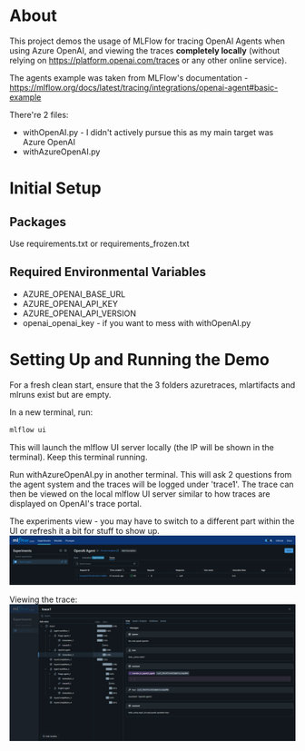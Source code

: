 # About
This project demos the usage of MLFlow for tracing OpenAI Agents when using Azure OpenAI, and viewing the traces **completely locally** (without relying on https://platform.openai.com/traces or any other online service).

The agents example was taken from MLFlow's documentation - https://mlflow.org/docs/latest/tracing/integrations/openai-agent#basic-example

There're 2 files:
- withOpenAI.py - I didn't actively pursue this as my main target was Azure OpenAI
- withAzureOpenAI.py

# Initial Setup
## Packages
Use requirements.txt or requirements_frozen.txt
## Required Environmental Variables
- AZURE_OPENAI_BASE_URL
- AZURE_OPENAI_API_KEY
- AZURE_OPENAI_API_VERSION
- openai_openai_key - if you want to mess with withOpenAI.py

# Setting Up and Running the Demo
For a fresh clean start, ensure that the 3 folders azuretraces, mlartifacts and mlruns exist but are empty.

In a new terminal, run:
```bash
mlflow ui
```
This will launch the mlflow UI server locally (the IP will be shown in the terminal). Keep this terminal running.

Run withAzureOpenAI.py in another terminal. This will ask 2 questions from the agent system and the traces will be logged under 'trace1'.
The trace can then be viewed on the local mlflow UI server similar to how traces are displayed on OpenAI's trace portal.

The experiments view - you may have to switch to a different part within the UI or refresh it a bit for stuff to show up.
![Experiements View on MLFlow UI](images/experiments-traces.png)

Viewing the trace:
![Viewing the Trace](images/trace1.png)

